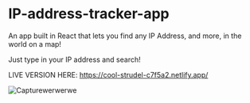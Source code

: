 # IP-address-tracker-app
An app built in React that lets you find any IP Address, and more, in the world on a map! 

Just type in your IP address and search!

LIVE VERSION HERE: https://cool-strudel-c7f5a2.netlify.app/


![Capturewerwerwe](https://github.com/StudentForEternity/IP-address-tracker-app/assets/109116999/f5e988df-00b8-4d32-8ebc-231b8460848f)
